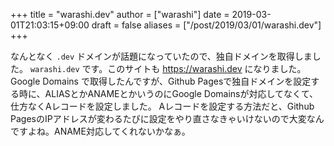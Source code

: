 +++
title = "warashi.dev"
author = ["warashi"]
date = 2019-03-01T21:03:15+09:00
draft = false
aliases = ["/post/2019/03/01/warashi.dev"]
+++

なんとなく `.dev` ドメインが話題になっていたので、独自ドメインを取得しました。
`warashi.dev` です。このサイトも <https://warashi.dev> になりました。
Google Domains で取得したんですが、Github Pagesで独自ドメインを設定する時に、ALIASとかANAMEとかいうのにGoogle Domainsが対応してなくて、仕方なくAレコードを設定しました。
Aレコードを設定する方法だと、Github PagesのIPアドレスが変わるたびに設定をやり直さなきゃいけないので大変なんですよね。ANAME対応してくれないかなぁ。
